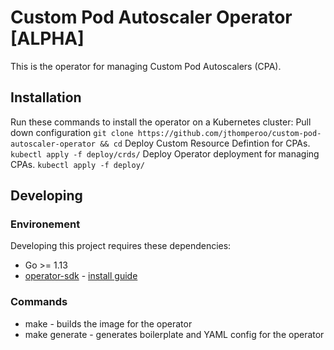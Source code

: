 # Custom Pod Autoscaler Operator [ALPHA]

This is the operator for managing Custom Pod Autoscalers (CPA).

## Installation

Run these commands to install the operator on a Kubernetes cluster:
Pull down configuration
`git clone https://github.com/jthomperoo/custom-pod-autoscaler-operator && cd`
Deploy Custom Resource Defintion for CPAs.
`kubectl apply -f deploy/crds/`
Deploy Operator deployment for managing CPAs.
`kubectl apply -f deploy/`

## Developing

### Environement

Developing this project requires these dependencies:

* Go >= 1.13
* [operator-sdk](https://github.com/operator-framework/operator-sdk) - [install guide](https://github.com/operator-framework/operator-sdk/blob/master/doc/user/install-operator-sdk.md)

### Commands

* make - builds the image for the operator
* make generate - generates boilerplate and YAML config for the operator